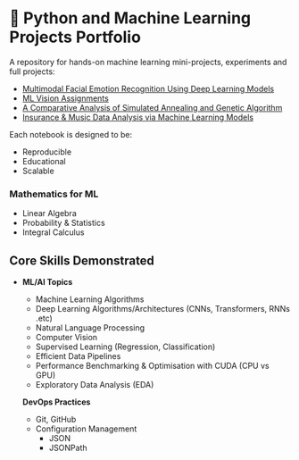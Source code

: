 # 🧠 Python and Machine Learning Projects Portfolio

A repository for hands-on machine learning mini-projects, experiments and full projects:

- [Multimodal Facial Emotion Recognition Using Deep Learning Models](https://github.com/reicraftscodes/group-4-dissertation)
- [ML Vision Assignments](https://github.com/reicraftscodes/machine-learning-vision-assessment)
- [A Comparative Analysis of Simulated Annealing and Genetic Algorithm](https://github.com/reicraftscodes/algorithm-coursework)
- [Insurance & Music Data Analysis via Machine Learning Models](https://github.com/reicraftscodes/ml-coursework)

Each notebook is designed to be:
- Reproducible
- Educational
- Scalable

### Mathematics for ML
- Linear Algebra
- Probability & Statistics
- Integral Calculus

##  Core Skills Demonstrated
- **ML/AI Topics**
  - Machine Learning Algorithms
  - Deep Learning Algorithms/Architectures (CNNs, Transformers, RNNs .etc)
  - Natural Language Processing
  - Computer Vision
  - Supervised Learning (Regression, Classification)
  - Efficient Data Pipelines
  - Performance Benchmarking & Optimisation with CUDA (CPU vs GPU)
  - Exploratory Data Analysis (EDA)
 
  **DevOps Practices**
  - Git, GitHub
  - Configuration Management
      - JSON
      - JSONPath

